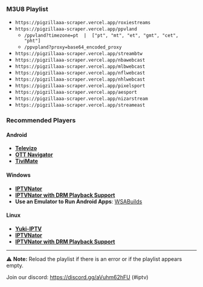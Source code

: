 ### M3U8 Playlist
- ```https://pigzillaaa-scraper.vercel.app/roxiestreams```
- ```https://pigzillaaa-scraper.vercel.app/ppvland```
  - ```/ppvland?timezone=pt  |  ["pt", "mt", "et", "gmt", "cet", "pht"]```
  - ```/ppvpland?proxy=base64_encoded_proxy```
- ```https://pigzillaaa-scraper.vercel.app/streambtw```
- ```https://pigzillaaa-scraper.vercel.app/nbawebcast```
- ```https://pigzillaaa-scraper.vercel.app/mlbwebcast```
- ```https://pigzillaaa-scraper.vercel.app/nflwebcast```
- ```https://pigzillaaa-scraper.vercel.app/nhlwebcast```
- ```https://pigzillaaa-scraper.vercel.app/pixelsport```
- ```https://pigzillaaa-scraper.vercel.app/aesport```
- ```https://pigzillaaa-scraper.vercel.app/nizarstream```
- ```https://pigzillaaa-scraper.vercel.app/streameast```


### Recommended Players
#### Android
- **[Televizo](https://play.google.com/store/apps/details?id=com.ottplay.ottplay&hl=en-US)**  
- **[OTT Navigator](https://ottnav.github.io/faq.html)**  
- **[TiviMate](https://play.google.com/store/apps/details?id=ar.tvplayer.tv)**  

#### Windows
- **[IPTVNator](https://github.com/4gray/iptvnator/releases/tag/v0.16.0)**  
- **[IPTVNator with DRM Playback Support](https://github.com/pigzillaaaaa/iptvnator-electron/releases/tag/v0.16.5)**  
- **Use an Emulator to Run Android Apps**: [WSABuilds](https://github.com/MustardChef/WSABuilds)  

#### Linux
- **[Yuki-IPTV](https://codeberg.org/liya/yuki-iptv)**  
- **[IPTVNator](https://github.com/4gray/iptvnator/releases/tag/v0.16.0)**  
- **[IPTVNator with DRM Playback Support](https://github.com/pigzillaaaaa/iptvnator-electron/releases/tag/v0.16.5)**  





---

⚠ **Note:** Reload the playlist if there is an error or if the playlist appears empty.



Join our discord: https://discord.gg/aVuhm62hFU (#iptv)

